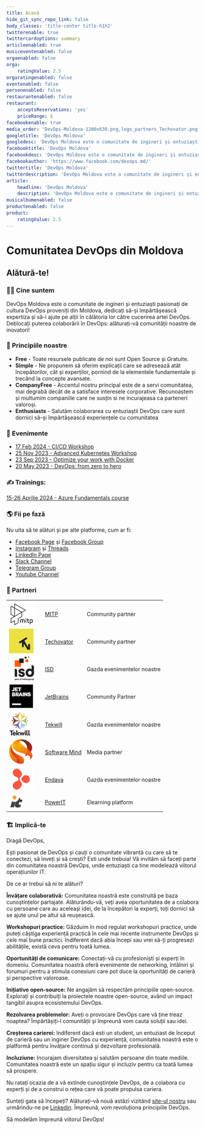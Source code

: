 ```yaml
---
title: Acasă
hide_git_sync_repo_link: false
body_classes: 'title-center title-h1h2'
twitterenable: true
twittercardoptions: summary
articleenabled: true
musiceventenabled: false
orgaenabled: false
orga:
    ratingValue: 2.5
orgaratingenabled: false
eventenabled: false
personenabled: false
restaurantenabled: false
restaurant:
    acceptsReservations: 'yes'
    priceRange: $
facebookenable: true
media_order: 'DevOps-Moldova-1200x630.png,logo_partners_Techovator.png,logo_partners_ISD.png,logo_partners_SoftwareMind.png,logo_partners_TekwillOnline.png,logo_partners_Tekwill.png,logo_partners_PowerIT.png,logo_partners_Endava.png,logo_partners_MITP.png,logo_partners_JB.png'
googletitle: 'DevOps Moldova'
googledesc: 'DevOps Moldova este o comunitate de ingineri și entuziaști pasionați de cultura DevOps, dedicați să-și împărtășească expertiza și să-i ajute pe alții în călătoria lor către cucerirea artei DevOps. Deblocați puterea colaborării în DevOps: alăturați-vă comunității noastre de inovatori!'
facebooktitle: 'DevOps Moldova'
facebookdesc: 'DevOps Moldova este o comunitate de ingineri și entuziaști pasionați de cultura DevOps, dedicați să-și împărtășească expertiza și să-i ajute pe alții în călătoria lor către cucerirea artei DevOps. Deblocați puterea colaborării în DevOps: alăturați-vă comunității noastre de inovatori!'
facebookauthor: 'https://www.facebook.com/devops.md/'
twittertitle: 'DevOps Moldova'
twitterdescription: 'DevOps Moldova este o comunitate de ingineri și entuziaști pasionați de cultura DevOps, dedicați să-și împărtășească expertiza și să-i ajute pe alții în călătoria lor către cucerirea artei DevOps. Deblocați puterea colaborării în DevOps: alăturați-vă comunității noastre de inovatori!'
article:
    headline: 'DevOps Moldova'
    description: 'DevOps Moldova este o comunitate de ingineri și entuziaști pasionați de cultura DevOps, dedicați să-și împărtășească expertiza și să-i ajute pe alții în călătoria lor către cucerirea artei DevOps. Deblocați puterea colaborării în DevOps: alăturați-vă comunității noastre de inovatori!'
musicalbumenabled: false
productenabled: false
product:
    ratingValue: 2.5
---
```


# Comunitatea DevOps din Moldova
## Alătură-te!

### 🙋‍♀️ Cine suntem

DevOps Moldova este o comunitate de ingineri și entuziaști  pasionați de cultura DevOps proveniți din Moldova, dedicați să-și împărtășească expertiza și să-i ajute pe alții în călătoria lor către cucerirea artei DevOps. Deblocați puterea colaborării în DevOps: alăturați-vă comunității noastre de inovatori!

### 🍿 Principiile noastre

- **Free** - Toate resursele publicate de noi sunt Open Source și Gratuite.
- **Simple** - Ne propunem să oferim explicații care se adresează atât începătorilor, cât și experților, pornind de la elementele fundamentale și trecând la concepte avansate.
- **CompanyFree** - Accentul nostru principal este de a servi comunitatea, mai degrabă decât de a satisface interesele corporative. Recunoaștem și multumim companiile care ne susțin si ne incurajeasa ca parteneri valoroși.
- **Enthusiasts** - Salutăm colaborarea cu entuziaștii DevOps care sunt dornici să-și împărtășească experiențele cu comunitatea

### 📅 Evenimente

* [17 Feb 2024 - CI/CD Workshop](../events/ci-cd)
* [25 Nov 2023 - Advanced Kubernetes Workshop](../events/advanced-kubernetes)
* [23 Sep 2023 - Optimize your work with Docker](../events/2023-09-23-optimize-your-work-with-docker)
* [20 May 2023 - DevOps: from zero to hero](../events/2023-05-20-from-zero-to-hero-navigating-devops-for-beginners)

### ✍ Trainings:
[15-26 Aprilie 2024 - Azure Fundamentals course](../events/azure-course)

### 🌎 Fii pe fază

Nu uita să te alături și pe alte platforme, cum ar fi:
* [Facebook Page](https://www.facebook.com/devops.md/) și [Facebook Group](https://www.facebook.com/groups/devops.md/)
* [Instagram](https://www.instagram.com/devops.md) și [Threads](https://www.threads.net/@devops.md)
* [LinkedIn Page](https://www.linkedin.com/company/devops-moldova/)
* [Slack Channel](https://join.slack.com/t/devopsmd/shared_invite/zt-4ohkqths-get_wPjSSrYgTtIybwez0g)
* [Telegram Group](https://t.me/devops_moldova)
* [Youtube Channel](https://www.youtube.com/@DevopsCommunityMoldova)

### 🤝 Partneri

|    |    |    |
|  :-----          |  :-----          |  :-----          |
| ![MITP](logo_partners_MITP.png "MITP") | [MITP](https://mitp.md/) | Community partner |
| ![Techovator](logo_partners_Techovator.png "Techovator") | [Techovator](https://technovator.world/) | Community partner |
| ![ISD](logo_partners_ISD.png "ISD") | [ISD](https://isd-soft.com/) | Gazda evenimentelor noastre  |
| ![JetBrains](logo_partners_JB.png "JetBrains") | [JetBrains](https://www.jetbrains.com/) | Community Partner |
| ![Tekwill](logo_partners_Tekwill.png "Tekwill")| [Tekwill](https://tekwill.md/) | Gazda evenimentelor noastre  |
| ![Software Mind](logo_partners_SoftwareMind.png "Software Mind") | [Software Mind](https://softwaremind.com/) | Media partner | 
| ![Endava](logo_partners_Endava.png "Endava") | [Endava](https://www.endava.com/) | Gazda evenimentelor noastre  |
| ![PowerIT](logo_partners_PowerIT.png "PowerIT")  | [PowerIT](https://powerit.dev/) | Elearning platform |

### 🏗 Implică-te

Dragă  DevOps,

Ești pasionat de DevOps și cauți o comunitate vibrantă cu care să te conectezi, să înveți și să crești? Esti unde trebuia! Vă invităm să faceți parte din comunitatea noastră DevOps, unde entuziaști ca tine modelează viitorul operațiunilor IT.

De ce ar trebui să ni te alături?

**Învățare colaborativă:** Comunitatea noastră este construită pe baza cunoștințelor partajate. Alăturându-vă, veți avea oportunitatea de a colabora cu persoane care au aceleași idei, de la începători la experți, toți dornici să se ajute unul pe altul să reușească.

**Workshopuri practice:** Găzduim în mod regulat workshopuri practice, unde puteți câștiga experiență practică în cele mai recente instrumente DevOps și cele mai bune practici. Indiferent dacă abia începi sau vrei să-ți progresezi abilitățile, există ceva pentru toată lumea.

**Oportunități de comunicare:** Conectați-vă cu profesioniști și experți în domeniu. Comunitatea noastră oferă evenimente de networking, întâlniri și forumuri pentru a stimula conexiuni care pot duce la oportunități de carieră și perspective valoroase.

**Inițiative open-source:** Ne angajăm să respectăm principiile open-source. Explorați și contribuiți la proiectele noastre open-source, având un impact tangibil asupra ecosistemului DevOps.

**Rezolvarea problemelor:** Aveți o provocare DevOps care vă ține treaz noaptea? Împărtășiți-l comunității și împreună vom cauta soluții sau idei.

**Creșterea carierei:** Indiferent dacă esti un student, un entuziast de început de carieră sau un inginer DevOps cu experiență, comunitatea noastră este o platformă pentru învățare continuă și dezvoltare profesională.

**Incluziune:** Incurajam diversitatea și salutăm persoane din toate mediile. Comunitatea noastră este un spațiu sigur și incluziv pentru ca toată lumea să prospere.

Nu ratați ocazia de a vă extinde cunoștințele DevOps, de a colabora cu experți și de a construi o rețea care vă poate propulsa cariera.

Sunteți gata să începeți? Alăturați-vă nouă astăzi vizitând [site-ul nostru](https://devops.md) sau urmărindu-ne pe [Linkedin](https://www.linkedin.com/company/devops-moldova/). Împreună, vom revoluționa principiile DevOps.

Să modelăm împreună viitorul DevOps!

